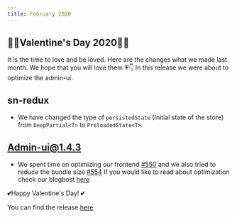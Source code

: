 ```yaml
---
title: February 2020
---
```


## 💛💙Valentine's Day 2020💜💚

It is the time to love and be loved. 
Here are the changes what we made last month. We hope that you will love them 💗👇
In this release we were about to optimize the admin-ui.

## sn-redux
- We have changed the type of `persistedState` (Initial state of the store)  from `DeepPartial<T>` to `PreloadedState<T>`.

## Admin-ui@1.4.3

- We spent time on optimizing our frontend
[#550](https://github.com/SenseNet/sn-client/pull/550)
and we also tried to reduce the bundle size
[#554](https://github.com/SenseNet/sn-client/pull/554)
If you would like to read about optimization check our blogbost [here](https://community.sensenet.com/blog/2020/01/18/time-is-money)

💕Happy Valentine's Day! 💕

You can find the release [here](https://github.com/SenseNet/sn-client/releases/tag/2020.2.0)
